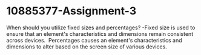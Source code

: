 # 10885377-Assignment-3

When should you utilize fixed sizes and percentages? 
-Fixed size is used to ensure that an element's characteristics and dimensions remain consistent across devices.  Percentages causes an element's characteristics and dimensions to alter based on the screen size of various devices.
